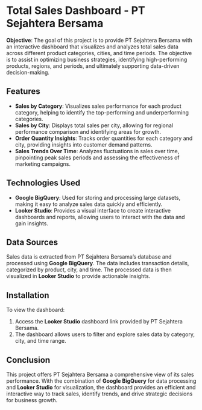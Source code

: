 # Total Sales Dashboard - PT Sejahtera Bersama

**Objective**: 
The goal of this project is to provide PT Sejahtera Bersama with an interactive dashboard that visualizes and analyzes total sales data across different product categories, cities, and time periods. The objective is to assist in optimizing business strategies, identifying high-performing products, regions, and periods, and ultimately supporting data-driven decision-making.

## Features

* **Sales by Category**: Visualizes sales performance for each product category, helping to identify the top-performing and underperforming categories.
* **Sales by City**: Displays total sales per city, allowing for regional performance comparison and identifying areas for growth.
* **Order Quantity Insights**: Tracks order quantities for each category and city, providing insights into customer demand patterns.
* **Sales Trends Over Time**: Analyzes fluctuations in sales over time, pinpointing peak sales periods and assessing the effectiveness of marketing campaigns.

## Technologies Used

* **Google BigQuery**: Used for storing and processing large datasets, making it easy to analyze sales data quickly and efficiently.
* **Looker Studio**: Provides a visual interface to create interactive dashboards and reports, allowing users to interact with the data and gain insights.

## Data Sources

Sales data is extracted from PT Sejahtera Bersama’s database and processed using **Google BigQuery**. The data includes transaction details, categorized by product, city, and time. The processed data is then visualized in **Looker Studio** to provide actionable insights.

## Installation

To view the dashboard:

1. Access the **Looker Studio** dashboard link provided by PT Sejahtera Bersama.
2. The dashboard allows users to filter and explore sales data by category, city, and time range.

## Conclusion

This project offers PT Sejahtera Bersama a comprehensive view of its sales performance. With the combination of **Google BigQuery** for data processing and **Looker Studio** for visualization, the dashboard provides an efficient and interactive way to track sales, identify trends, and drive strategic decisions for business growth.
